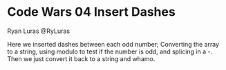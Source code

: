 # Code Wars 04 Insert Dashes
Ryan Luras @RyLuras

Here we inserted dashes between each odd number; Converting the array to a string, using modulo to test if the number is odd, and splicing in a -. Then we just convert it back to a string and whamo.